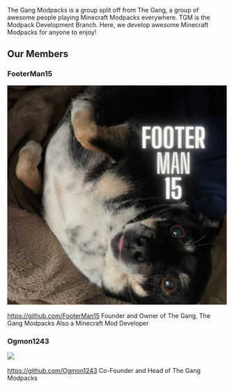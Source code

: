 The Gang Modpacks is a group split off from The Gang, a group of awesome people playing Minecraft Modpacks everywhere. TGM is the Modpack Development Branch. Here, we develop awesome Minecraft Modpacks for anyone to enjoy! 

## Our Members

### FooterMan15
![](profile/FM15-May.png)

https://github.com/FooterMan15
Founder and Owner of The Gang, The Gang Modpacks
Also a Minecraft Mod Developer

### Ogmon1243
![](profile/Pickle.jpeg)

https://github.com/Ogmon1243
Co-Founder and Head of The Gang Modpacks
